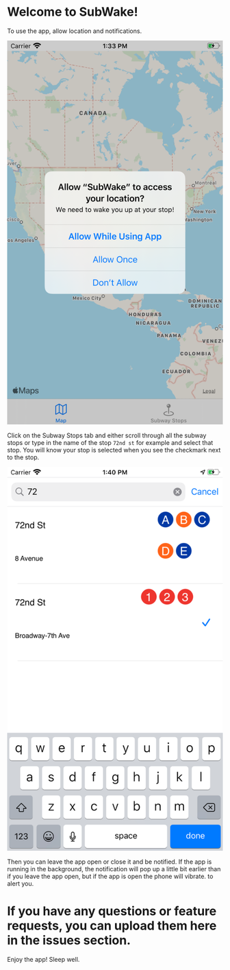 # Welcome to SubWake!
To use the app, allow location and notifications.

![image1](https://github.com/ellscha/SubWake-App/blob/master/Simulator%20Screen%20Shot%20-%20iPhone%208%20Plus%20-%202020-02-17%20at%2013.33.05.png)

Click on the Subway Stops tab and either scroll through all the subway stops or type in the name of the stop `72nd st` for example and select that stop.
You will know your stop is selected when you see the checkmark next to the stop.

![image 2](https://github.com/ellscha/SubWake-App/blob/master/Simulator%20Screen%20Shot%20-%20iPhone%208%20Plus%20-%202020-02-17%20at%2013.40.44.png)

Then you can leave the app open or close it and be notified. If the app is running in the background, the notification will pop up a little bit earlier than if you leave the app open, but if the app is open the phone will vibrate. to alert you.

# If you have any questions or feature requests, you can upload them here in the issues section.
Enjoy the app! Sleep well.
